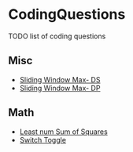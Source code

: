 # CodingQuestions
TODO list of coding questions

Misc
-----------------
- [Sliding Window Max- DS](https://stackoverflow.com/questions/8031939/finding-maximum-for-every-window-of-size-k-in-an-array/8033186#8033186)
- [Sliding Window Max- DP](https://leetcode.com/problems/sliding-window-maximum/discuss/65881/O(n)-solution-in-Java-with-two-simple-pass-in-the-array)

Math
-----------------
- [Least num Sum of Squares](https://leetcode.com/problems/perfect-squares/discuss/71488/Summary-of-4-different-solutions-(BFS-DP-static-DP-and-mathematics))
- [Switch Toggle](https://leetcode.com/problems/bulb-switcher/discuss/77112/Share-my-o(1)-solution-with-explanation)
